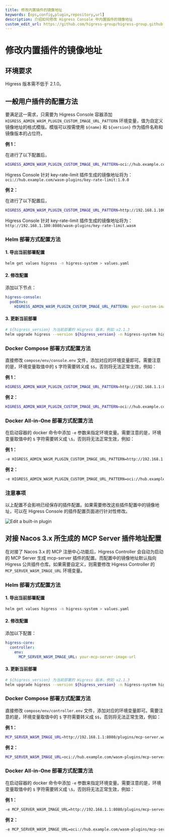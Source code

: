 ```yaml
---
title: 修改内置插件的镜像地址
keywords: [ops,config,plugin,repository,url]
description: 介绍如何修改 Higress Console 中内置插件的镜像地址
custom_edit_url: https://github.com/higress-group/higress-group.github.io/blob/main/src/content/docs/latest/zh-cn/ops/how-tos/builtin-plugin-url.md
---
```


# 修改内置插件的镜像地址

## 环境要求

Higress 版本需不低于 2.1.0。

## 一般用户插件的配置方法

要满足这一需求，只需要为 Higress Console 容器添加 `HIGRESS_ADMIN_WASM_PLUGIN_CUSTOM_IMAGE_URL_PATTERN` 环境变量，值为自定义镜像地址的格式模版。模版可以按需使用 `${name}` 和 `${version}` 作为插件名称和镜像版本的占位符。

**例 1：**

在进行了以下配置后，

```bash
HIGRESS_ADMIN_WASM_PLUGIN_CUSTOM_IMAGE_URL_PATTERN=oci://hub.example.com/wasm-plugins/${name}:${version}
```

Higress Console 针对 key-rate-limit 插件生成的镜像地址将为：`oci://hub.example.com/wasm-plugins/key-rate-limit:1.0.0`

**例 2：**

在进行了以下配置后，

```bash
HIGRESS_ADMIN_WASM_PLUGIN_CUSTOM_IMAGE_URL_PATTERN=http://192.168.1.100:8080/wasm-plugins/${name}.wasm
```

Higress Console 针对 key-rate-limit 插件生成的镜像地址将为：`http://192.168.1.100:8080/wasm-plugins/key-rate-limit.wasm`

### Helm 部署方式配置方法

#### 1. 导出当前部署配置

```bash
helm get values higress -n higress-system > values.yaml
```

#### 2. 修改配置

添加以下节点：

```yaml
higress-console:
  podEnvs:
    HIGRESS_ADMIN_WASM_PLUGIN_CUSTOM_IMAGE_URL_PATTERN: your-custom-image-url-pattern
```

#### 3. 更新当前部署

```bash
# ${higress_version} 为当前部署的 Higress 版本，例如 v2.1.3
helm upgrade higress --version ${higress_version} -n higress-system higress.io/higress -f values.yaml
```

### Docker Compose 部署方式配置方法

直接修改 `compose/env/console.env` 文件，添加对应的环境变量即可。需要注意的是，环境变量取值中的 `$` 字符需要转义成 `$$`，否则将无法正常生效，例如：

**例 1：**

```bash
HIGRESS_ADMIN_WASM_PLUGIN_CUSTOM_IMAGE_URL_PATTERN=http://192.168.1.1:8080/plugins/$${name}.wasm
```

**例 2：**

```bash
HIGRESS_ADMIN_WASM_PLUGIN_CUSTOM_IMAGE_URL_PATTERN=oci://hub.example.com/wasm-plugins/$${name}:$${version}
```

### Docker All-in-One 部署方式配置方法

在启动容器的 docker 命令中添加 `-e` 参数来指定环境变量。需要注意的是，环境变量取值中的 `$` 字符需要转义成 `\$`，否则将无法正常生效，例如：

**例 1：**

```bash
-e HIGRESS_ADMIN_WASM_PLUGIN_CUSTOM_IMAGE_URL_PATTERN=http://192.168.1.1:8080/plugins/\${name}.wasm
```

**例 2：**

```bash
-e HIGRESS_ADMIN_WASM_PLUGIN_CUSTOM_IMAGE_URL_PATTERN=oci://hub.example.com/wasm-plugins/\${name}:\${version}
```

### 注意事项

以上配置不会影响已经保存的插件配置。如果需要修改这些插件配置中的镜像地址，可以在 Higress Console 的插件配置页面进行针对性修改。

![Edit a built-in plugin](/img/docs/ops/how-tos/builtin-plugin-url/edit-builtin-plugin-zh.png)

## 对接 Nacos 3.x 所生成的 MCP Server 插件地址配置

在对接了 Nacos 3.x 的 MCP 注册中心功能后，Higress Controller 会自动为启动的 MCP Server 生成 mcp-server 插件的配置。而配置中的镜像地址默认指向 Higress 公共插件仓库。如果需要自定义，则需要修改 Higress Controller 的 `MCP_SERVER_WASM_IMAGE_URL` 环境变量。

### Helm 部署方式配置方法

#### 1. 导出当前部署配置

```bash
helm get values higress -n higress-system > values.yaml
```

#### 2. 修改配置

添加以下配置：

```yaml
higress-core:
  controller:
    env:
      MCP_SERVER_WASM_IMAGE_URL: your-mcp-server-image-url 
```

#### 3. 更新当前部署

```bash
# ${higress_version} 为当前部署的 Higress 版本，例如 v2.1.3
helm upgrade higress --version ${higress_version} -n higress-system higress.io/higress -f values.yaml
```

### Docker Compose 部署方式配置方法

直接修改 `compose/env/controller.env` 文件，添加对应的环境变量即可。需要注意的是，环境变量取值中的 `$` 字符需要转义成 `$$`，否则将无法正常生效，例如：

**例 1：**

```bash
MCP_SERVER_WASM_IMAGE_URL=http://192.168.1.1:8080/plugins/mcp-server.wasm
```

**例 2：**

```bash
MCP_SERVER_WASM_IMAGE_URL=oci://hub.example.com/wasm-plugins/mcp-server:0.0.1
```

### Docker All-in-One 部署方式配置方法

在启动容器的 docker 命令中添加 `-e` 参数来指定环境变量。需要注意的是，环境变量取值中的 `$` 字符需要转义成 `\$`，否则将无法正常生效，例如：

**例 1：**

```bash
-e MCP_SERVER_WASM_IMAGE_URL=http://192.168.1.1:8080/plugins/mcp-server.wasm
```

**例 2：**

```bash
-e MCP_SERVER_WASM_IMAGE_URL=oci://hub.example.com/wasm-plugins/mcp-server:0.0.1
```